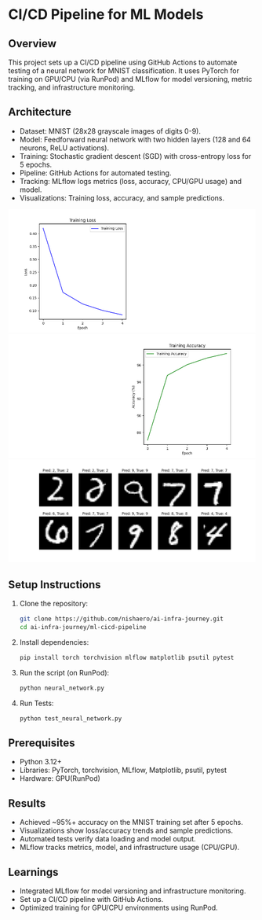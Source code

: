 # CI/CD Pipeline for ML Models
## Overview

This project sets up a CI/CD pipeline using GitHub Actions to automate testing of a neural network for MNIST classification. It uses PyTorch for training on GPU/CPU (via RunPod) and MLflow for model versioning, metric tracking, and infrastructure monitoring.

## Architecture

* Dataset: MNIST (28x28 grayscale images of digits 0-9).
* Model: Feedforward neural network with two hidden layers (128 and 64 neurons, ReLU activations).
* Training: Stochastic gradient descent (SGD) with cross-entropy loss for 5 epochs.
* Pipeline: GitHub Actions for automated testing.
* Tracking: MLflow logs metrics (loss, accuracy, CPU/GPU usage) and model.
* Visualizations: Training loss, accuracy, and sample predictions.

![Training Loss](loss_plot.png)
![Training Accuracy](accuracy_plot.png)
![Sample Predictions](sample_predictions.png)


## Setup Instructions


1. Clone the repository:

    ```bash
    git clone https://github.com/nishaero/ai-infra-journey.git
    cd ai-infra-journey/ml-cicd-pipeline
    ```

2. Install dependencies:

    ```bash
    pip install torch torchvision mlflow matplotlib psutil pytest
    ```

3. Run the script (on RunPod):

    ```bash
    python neural_network.py
    ```
4. Run Tests:

    ```bash
    python test_neural_network.py
    ```

## Prerequisites

* Python 3.12+
* Libraries: PyTorch, torchvision, MLflow, Matplotlib, psutil, pytest
* Hardware: GPU(RunPod)

## Results

* Achieved ~95%+ accuracy on the MNIST training set after 5 epochs.
* Visualizations show loss/accuracy trends and sample predictions.
* Automated tests verify data loading and model output.
* MLflow tracks metrics, model, and infrastructure usage (CPU/GPU).

## Learnings

* Integrated MLflow for model versioning and infrastructure monitoring.
* Set up a CI/CD pipeline with GitHub Actions.
* Optimized training for GPU/CPU environments using RunPod.
